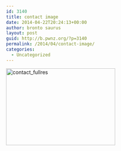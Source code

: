 ```yaml
---
id: 3140
title: contact image
date: 2014-04-22T20:24:13+00:00
author: bronto saurus
layout: post
guid: http://b.pwnz.org/?p=3140
permalink: /2014/04/contact-image/
categories:
  - Uncategorized
---
```

[<img src="http://b.pwnz.org/wp-content/uploads/2014/04/contact_fullres-300x211.jpg" alt="contact_fullres" width="300" height="211" class="alignleft size-medium wp-image-3141" srcset="http://b.pwnz.org/wp-content/uploads/2014/04/contact_fullres-300x211.jpg 300w, http://b.pwnz.org/wp-content/uploads/2014/04/contact_fullres-624x440.jpg 624w" sizes="(max-width: 300px) 100vw, 300px" />](http://shrani.si/f/3w/U3/2HOwUeta/contactfullresbigfile.png)